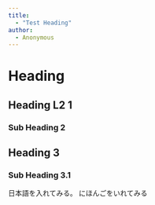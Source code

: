 ```yaml
---
title:
  - "Test Heading"
author:
  - Anonymous
---
```

# Heading

## Heading L2 1

### Sub Heading 2

## Heading 3


### Sub Heading 3.1
日本語を入れてみる。
にほんごをいれてみる
